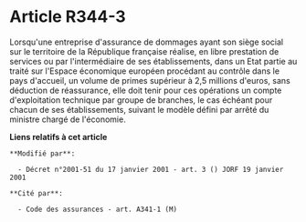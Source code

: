 # Article R344-3

Lorsqu'une entreprise d'assurance de dommages ayant son siège social sur le territoire de la République française réalise, en
libre prestation de services ou par l'intermédiaire de ses établissements, dans un Etat partie au traité sur l'Espace
économique européen procédant au contrôle dans le pays d'accueil, un volume de primes supérieur à 2,5 millions d'euros, sans
déduction de réassurance, elle doit tenir pour ces opérations un compte d'exploitation technique par groupe de branches, le
cas échéant pour chacun de ses établissements, suivant le modèle défini par arrêté du ministre chargé de l'économie.

**Liens relatifs à cet article**

	**Modifié par**:

	  - Décret n°2001-51 du 17 janvier 2001 - art. 3 () JORF 19 janvier 2001

	**Cité par**:

	  - Code des assurances - art. A341-1 (M)
